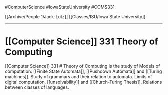 #ComputerScience  #IowaStateUniversity  #COMS331 

[[Archive/People 1/Jack-Lutz]] 
[[Classes/ISU/Iowa State University]] 

---

# [[Computer Science]] 331 Theory of Computing

[[Computer Science]] 331 # Theory of Computing is the study of Models of computation: [[Finite State Automata]], [[Pushdown Automata]] and [[Turing machines]]. Study of grammars and their relation to automata. Limits of digital computation, [[unsolvability]] and [[Church-Turing Thesis]]. Relations between classes of languages.